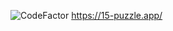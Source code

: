 ![CodeFactor](https://www.codefactor.io/repository/github/signalr/signalr/badge?style=plastic)
https://15-puzzle.app/
